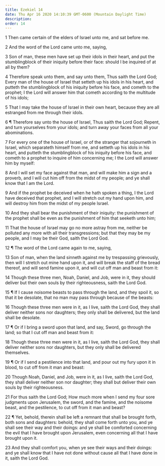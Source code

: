 ```yaml
---
title: Ezekiel 14
date: Thu Apr 16 2020 14:10:39 GMT-0600 (Mountain Daylight Time)
description: 
order: 14
---
```


<p>1 Then came certain of the elders of Israel unto me, and sat before me.</p>
<p>2 And the word of the Lord came unto me, saying,</p>
<p>
  3 Son of man, these men have set up their idols in their heart, and put the
  stumblingblock of their iniquity before their face: should I be inquired of at
  all by them?
</p>
<p>
  4 Therefore speak unto them, and say unto them, Thus saith the Lord God; Every
  man of the house of Israel that setteth up his idols in his heart, and putteth
  the stumblingblock of his iniquity before his face, and cometh to the prophet;
  I the Lord will answer him that cometh according to the multitude of his
  idols;
</p>
<p>
  5 That I may take the house of Israel in their own heart, because they are all
  estranged from me through their idols.
</p>
<p>
  6 &#xB6; Therefore say unto the house of Israel, Thus saith the Lord God;
  Repent, and turn yourselves from your idols; and turn away your faces from all
  your abominations.
</p>
<p>
  7 For every one of the house of Israel, or of the stranger that sojourneth in
  Israel, which separateth himself from me, and setteth up his idols in his
  heart, and putteth the stumblingblock of his iniquity before his face, and
  cometh to a prophet to inquire of him concerning me; I the Lord will answer
  him by myself:
</p>
<p>
  8 And I will set my face against that man, and will make him a sign and a
  proverb, and I will cut him off from the midst of my people; and ye shall know
  that I am the Lord.
</p>
<p>
  9 And if the prophet be deceived when he hath spoken a thing, I the Lord have
  deceived that prophet, and I will stretch out my hand upon him, and will
  destroy him from the midst of my people Israel.
</p>
<p>
  10 And they shall bear the punishment of their iniquity: the punishment of the
  prophet shall be even as the punishment of him that seeketh unto him;
</p>
<p>
  11 That the house of Israel may go no more astray from me, neither be polluted
  any more with all their transgressions; but that they may be my people, and I
  may be their God, saith the Lord God.
</p>
<p>12 &#xB6; The word of the Lord came again to me, saying,</p>
<p>
  13 Son of man, when the land sinneth against me by trespassing grievously,
  then will I stretch out mine hand upon it, and will break the staff of the
  bread thereof, and will send famine upon it, and will cut off man and beast
  from it:
</p>
<p>
  14 Though these three men, Noah, Daniel, and Job, were in it, they should
  deliver but their own souls by their righteousness, saith the Lord God.
</p>
<p>
  15 &#xB6; If I cause noisome beasts to pass through the land, and they spoil
  it, so that it be desolate, that no man may pass through because of the
  beasts:
</p>
<p>
  16 Though these three men were in it, as I live, saith the Lord God, they
  shall deliver neither sons nor daughters; they only shall be delivered, but
  the land shall be desolate.
</p>
<p>
  17 &#xB6; Or if I bring a sword upon that land, and say, Sword, go through the
  land; so that I cut off man and beast from it:
</p>
<p>
  18 Though these three men were in it, as I live, saith the Lord God, they
  shall deliver neither sons nor daughters, but they only shall be delivered
  themselves.
</p>
<p>
  19 &#xB6; Or if I send a pestilence into that land, and pour out my fury upon
  it in blood, to cut off from it man and beast:
</p>
<p>
  20 Though Noah, Daniel, and Job, were in it, as I live, saith the Lord God,
  they shall deliver neither son nor daughter; they shall but deliver their own
  souls by their righteousness.
</p>
<p>
  21 For thus saith the Lord God; How much more when I send my four sore
  judgments upon Jerusalem, the sword, and the famine, and the noisome beast,
  and the pestilence, to cut off from it man and beast?
</p>
<p>
  22 &#xB6; Yet, behold, therein shall be left a remnant that shall be brought
  forth, both sons and daughters: behold, they shall come forth unto you, and ye
  shall see their way and their doings: and ye shall be comforted concerning the
  evil that I have brought upon Jerusalem, even concerning all that I have
  brought upon it.
</p>
<p>
  23 And they shall comfort you, when ye see their ways and their doings: and ye
  shall know that I have not done without cause all that I have done in it,
  saith the Lord God.
</p>

